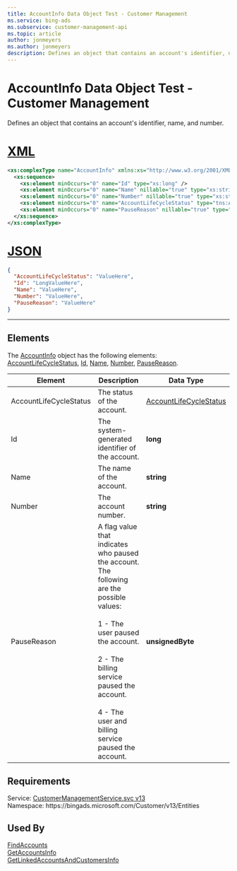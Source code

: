 ```yaml
---
title: AccountInfo Data Object Test - Customer Management
ms.service: bing-ads
ms.subservice: customer-management-api
ms.topic: article
author: jonmeyers
ms.author: jonmeyers
description: Defines an object that contains an account's identifier, name, and number.(test)
---
```

# AccountInfo Data Object Test - Customer Management
Defines an object that contains an account's identifier, name, and number.  

# [XML](#tab/xml)

```xml
<xs:complexType name="AccountInfo" xmlns:xs="http://www.w3.org/2001/XMLSchema">
  <xs:sequence>
    <xs:element minOccurs="0" name="Id" type="xs:long" />
    <xs:element minOccurs="0" name="Name" nillable="true" type="xs:string" />
    <xs:element minOccurs="0" name="Number" nillable="true" type="xs:string" />
    <xs:element minOccurs="0" name="AccountLifeCycleStatus" type="tns:AccountLifeCycleStatus" />
    <xs:element minOccurs="0" name="PauseReason" nillable="true" type="xs:unsignedByte" />
  </xs:sequence>
</xs:complexType>
```

# [JSON](#tab/json)

```json
{
  "AccountLifeCycleStatus": "ValueHere",
  "Id": "LongValueHere",
  "Name": "ValueHere",
  "Number": "ValueHere",
  "PauseReason": "ValueHere"
}
```

-----

## <a name="elements"></a>Elements

The [AccountInfo](accountinfo.md) object has the following elements: [AccountLifeCycleStatus](#accountlifecyclestatus), [Id](#id), [Name](#name), [Number](#number), [PauseReason](#pausereason).

|Element|Description|Data Type|
|-----------|---------------|-------------|
|<a name="accountlifecyclestatus"></a>AccountLifeCycleStatus|The status of the account.|[AccountLifeCycleStatus](accountlifecyclestatus.md)|
|<a name="id"></a>Id|The system-generated identifier of the account.|**long**|
|<a name="name"></a>Name|The name of the account.|**string**|
|<a name="number"></a>Number|The account number.|**string**|
|<a name="pausereason"></a>PauseReason|A flag value that indicates who paused the account. The following are the possible values:<br/><br/>1 - The user paused the account.<br/><br/>2 - The billing service paused the account.<br/><br/>4 - The user and billing service paused the account.|**unsignedByte**|

## Requirements
Service: [CustomerManagementService.svc v13](https://clientcenter.api.bingads.microsoft.com/Api/CustomerManagement/v13/CustomerManagementService.svc)  
Namespace: https\://bingads.microsoft.com/Customer/v13/Entities  

## Used By
[FindAccounts](findaccounts.md)  
[GetAccountsInfo](getaccountsinfo.md)  
[GetLinkedAccountsAndCustomersInfo](getlinkedaccountsandcustomersinfo.md)  
